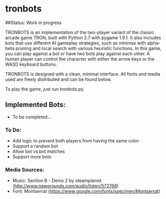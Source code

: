# tronbots

##Status: Work in progress

TRONBOTS is an implementation of the two-player variant of the classic arcade game TRON, built with Python 2.7 with pygame 1.9.1. It also includes bots that use different AI gameplay strategies, such as minimax with alpha-beta pruning and local search with various heuristic functions. In this game, you can play against a bot or have two bots play against each other. A human player can control the character with either the arrow keys or the WASD keyboard buttons.

TRONBOTS is designed with a clean, minimal interface. All fonts and media used are freely distributed and can be found below.

To play the game, just run tronbots.py.

## Implemented Bots:
- To be completed...

### To Do:
- Add logic to prevent both players from having the same color
- Support a random bot
- Allow bot vs bot matches
- Support more bots

### Media Sources:
- Music: Section B - Demo 2 by steampianist (http://www.newgrounds.com/audio/listen/572768)
- Font: Montserrat (https://www.google.com/fonts/specimen/Montserrat)
